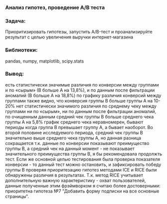### Анализ гипотез, проведение А/В теста
### Задача:
Приоритизировать гипотезы, запустить A/B-тест и проанализируйте результат с целью увеличения выручки интернет-магазина

### Библиотеки:
pandas, numpy, matplotlib, scipy.stats

### Вывод:
есть статистически значимые различия по конверсии между группами и по «сырым» (В больше А на 13,8%), и по данным после фильтрации аномалий (В больше А на 18,8%)
по графику различия конверсий между группами также видно, что конверсия группы В больше группы А на 10-20%
нет статистически значимого различия по среднему чеку между группами ни по «сырым», ни по данным после фильтрации аномалий, по очищенным данным средний чек группы В больше среднего чека группы А на 5,8%
график среднего чека неравномерен, бывают периоды когда группа В превышает группу А, а бывает наоборот. Во второй половине исследуемого периода, средний чек группы В значительно выше среднего чека группы А, но данная разница сокращается
т.к. данные по конверсии показывают преимущество группы В, а средний чек на данный момент - не показывает значительного преимущества группы В, я бы рекомендовала продолжть тест. Если же основной целью тестирования была проверка показателя конверсии - то данный тест можно остановить, и зафиксировать победу группы В
проверяя приоритезацию гипотез методами ICE и RICE были обнаружены различия в результатах. Т.к. метод RICE учитывает дополнительную важную характеристику - охват пользователей, данные полученные этим фрэймворком я считаю более достоверными: приоритетна гипотеза №7 "Добавить форму подписки на все основные страницы".

